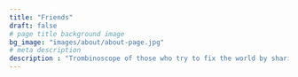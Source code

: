 ```yaml
---
title: "Friends"
draft: false
# page title background image
bg_image: "images/about/about-page.jpg"
# meta description
description : "Trombinoscope of those who try to fix the world by sharing the [OpenPGP](/about/openpgp/) vision."
---
```

